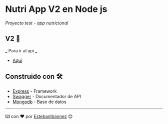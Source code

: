 # Nutri App V2 en Node js

_Proyecto test - app nutricional_

## V2 🚀

_ Para ir al api _
* [Aquí](http://app-nutriapp.herokuapp.com/) 

## Construido con 🛠️

* [Express](https://expressjs.com/es/4x/api.html) - Framework 
* [Swagger](https://swagger.io/specification/) - Documentador de API
* [Mongodb](https://docs.mongodb.com/manual/) - Base de datos




---
⌨️ con ❤️ por [EstebanIbannez](https://github.com/estebanibannez) 😊